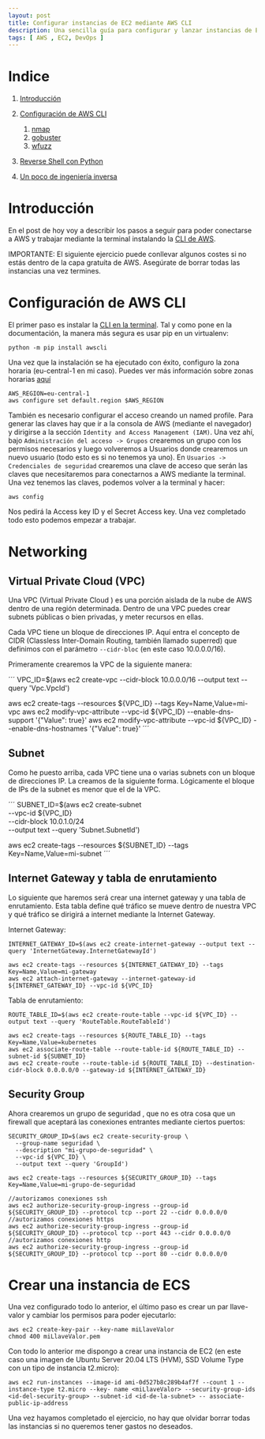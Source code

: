 ```yaml
---
layout: post
title: Configurar instancias de EC2 mediante AWS CLI
description: Una sencilla guía para configurar y lanzar instancias de EC2 mediante AWS CLI
tags: [ AWS , EC2, DevOps ]
---
```


# Indice
1. [Introducción](#introduction)

2. [Configuración de AWS CLI](#configuracion)
    1. [nmap](#nmap)
    2. [gobuster](#gobuster)
    4. [wfuzz](#nmap)
3. [Reverse Shell con Python](#reverse-shell)
4. [Un poco de ingeniería inversa](#ingenieria-inversa) 


# Introducción <a id="introduction"></a>

En el post de hoy voy a describir los pasos a seguir para poder conectarse a AWS y trabajar mediante la terminal instalando la [CLI de AWS](https://aws.amazon.com/es/cli/).

IMPORTANTE: El siguiente ejercicio puede conllevar algunos costes si no estás dentro de la capa gratuíta de AWS. Asegúrate de borrar todas las instancias una vez termines.



# Configuración de AWS CLI <a id="configuracion"></a>

El primer paso es instalar la [CLI en la terminal](https://github.com/aws/aws-cli). Tal y como pone en la documentación, la manera más segura es usar pip en un virtualenv:
```
python -m pip install awscli
```

Una vez que la instalación se ha ejecutado con éxito, configuro la zona horaria  (eu-central-1 en mi caso). Puedes ver más información sobre zonas horarias [aquí](https://docs.aws.amazon.com/es_es/es_es/redshift/latest/dg/concurrency-scaling-regions.html)

```
AWS_REGION=eu-central-1 
aws configure set default.region $AWS_REGION
```

También es necesario configurar el acceso creando un named profile. Para generar las claves hay que ir a la consola de AWS (mediante el navegador) y dirigirse a la sección `Identity and Access Management (IAM)`. Una vez ahí, bajo `Administración del acceso -> Grupos` crearemos un grupo con los permisos necesarios y luego volveremos a Usuarios donde crearemos un nuevo usuario (todo esto es si no tenemos ya uno). En `Usuarios -> Credenciales de seguridad` crearemos una clave de acceso que serán las claves que necesitaremos para conectarnos a AWS mediante la terminal. Una vez tenemos las claves, podemos volver a la terminal y hacer: 

```
aws config
```

Nos pedirá la Access key ID y el Secret Access key. Una vez completado todo esto podemos empezar a trabajar.  


# Networking<a id="networking"></a>

## Virtual Private Cloud (VPC)<a id="vpc"></a>

Una VPC (Virtual Private Cloud ) es una porción aislada de la nube de AWS dentro de una región determinada. Dentro de una VPC puedes crear subnets públicas o bien privadas, y meter recursos en ellas. 

Cada VPC tiene un bloque de direcciones IP. Aquí entra el concepto de CIDR (Classless Inter-Domain Routing, también llamado superred) que definimos con el parámetro `--cidr-bloc` (en este caso 10.0.0.0/16).

Primeramente crearemos la VPC de la siguiente manera:

´´´
VPC_ID=$(aws ec2 create-vpc --cidr-block 10.0.0.0/16 --output text --query 'Vpc.VpcId')

aws ec2 create-tags --resources ${VPC_ID} --tags Key=Name,Value=mi-vpc
aws ec2 modify-vpc-attribute --vpc-id ${VPC_ID} --enable-dns-support '{"Value": true}'
aws ec2 modify-vpc-attribute --vpc-id ${VPC_ID} --enable-dns-hostnames '{"Value": true}'
´´´

## Subnet<a id="subnet"></a>

Como he puesto arriba, cada VPC tiene una o varias subnets con un bloque de direcciones IP. La creamos de la siguiente forma. Lógicamente el bloque de IPs de la subnet es menor que el de la VPC.

´´´
SUBNET_ID=$(aws ec2 create-subnet \
  --vpc-id ${VPC_ID} \
  --cidr-block 10.0.1.0/24 \
  --output text --query 'Subnet.SubnetId')

aws ec2 create-tags --resources ${SUBNET_ID} --tags Key=Name,Value=mi-subnet
´´´

## Internet Gateway y tabla de enrutamiento<a id="gateway"></a>

Lo siguiente que haremos será crear una internet gateway y una tabla de enrutamiento. Esta tabla define qué tráfico se mueve dentro de nuestra VPC y qué tráfico se dirigirá a internet mediante la Internet Gateway.

Internet Gateway:

```
INTERNET_GATEWAY_ID=$(aws ec2 create-internet-gateway --output text --query 'InternetGateway.InternetGatewayId')

aws ec2 create-tags --resources ${INTERNET_GATEWAY_ID} --tags Key=Name,Value=mi-gateway
aws ec2 attach-internet-gateway --internet-gateway-id ${INTERNET_GATEWAY_ID} --vpc-id ${VPC_ID}
```

Tabla de enrutamiento:

```
ROUTE_TABLE_ID=$(aws ec2 create-route-table --vpc-id ${VPC_ID} --output text --query 'RouteTable.RouteTableId')

aws ec2 create-tags --resources ${ROUTE_TABLE_ID} --tags Key=Name,Value=kubernetes
aws ec2 associate-route-table --route-table-id ${ROUTE_TABLE_ID} --subnet-id ${SUBNET_ID}
aws ec2 create-route --route-table-id ${ROUTE_TABLE_ID} --destination-cidr-block 0.0.0.0/0 --gateway-id ${INTERNET_GATEWAY_ID}
```

## Security Group<a id="security"></a>

Ahora crearemos un grupo de seguridad , que no es otra cosa que un firewall que aceptará las conexiones entrantes mediante ciertos puertos:

```
SECURITY_GROUP_ID=$(aws ec2 create-security-group \
  --group-name seguridad \
  --description "mi-grupo-de-seguridad" \
  --vpc-id ${VPC_ID} \
  --output text --query 'GroupId')

aws ec2 create-tags --resources ${SECURITY_GROUP_ID} --tags Key=Name,Value=mi-grupo-de-seguridad

//autorizamos conexiones ssh
aws ec2 authorize-security-group-ingress --group-id ${SECURITY_GROUP_ID} --protocol tcp --port 22 --cidr 0.0.0.0/0
//autorizamos conexiones https
aws ec2 authorize-security-group-ingress --group-id ${SECURITY_GROUP_ID} --protocol tcp --port 443 --cidr 0.0.0.0/0
//autorizamos conexiones http
aws ec2 authorize-security-group-ingress --group-id ${SECURITY_GROUP_ID} --protocol tcp --port 80 --cidr 0.0.0.0/0
```

# Crear una instancia de ECS<a id="instancia"></a>

Una vez configurado todo lo anterior, el último paso es crear un par llave-valor y cambiar los permisos para poder ejecutarlo:

```
aws ec2 create-key-pair --key-name miLlaveValor
chmod 400 miLlaveValor.pem
```

Con todo lo anterior me dispongo a crear una instancia de EC2 (en este caso una imagen de Ubuntu Server 20.04 LTS (HVM), SSD Volume Type con un tipo de instancia t2.micro):

```
aws ec2 run-instances --image-id ami-0d527b8c289b4af7f --count 1 --instance-type t2.micro --key- name <miLlaveValor> --security-group-ids <id-del-security-group> --subnet-id <id-de-la-subnet> -- associate-public-ip-address
````

Una vez hayamos completado el ejercicio, no hay que olvidar borrar todas las instancias si no queremos tener gastos no deseados.

